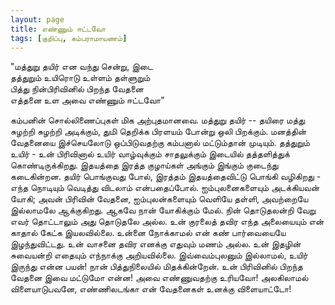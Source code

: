 ```yaml
---
layout: page
title: எண்ணும் ஈட்டவோ
tags: [குறிப்பு, கம்பராமாயணம்]
---
```

<!-- ஜூன் 5, 2015 -->

"மத்துறு தயிர் என வந்து சென்று, இடை<br>
தத்துறும் உயிரொடு உள்ளம் தள்ளுறும்<br>
பித்து நின்பிரிவினில் பிறந்த வேதனை<br>
எத்தனை உள அவை எண்ணும் ஈட்டவோ"<br>

கம்பனின் சொல்லிணைப்புகள் மிக அற்புதமானவை. மத்துறு தயிர் -- தயிரை மத்து சுழற்றி சுழற்றி அடிக்கும், துமி தெறிக்க பிரளயம் போன்று ஒலி பிறக்கும். மனத்தின் வேதனையை இச்செயலோடு ஒப்பிடுவதற்கு கம்பனால் மட்டும்தான் முடியும். தத்துறும் உயிர் - உன் பிரிவினால் உயிர் வாழ்வுக்கும் சாதலுக்கும் இடையில் தத்தளித்துக் கொண்டிருக்கிறது. இதயத்தை இரத்த குழாய்கள் அங்கும் இங்கும் குடைந்து கடைகின்றன. தயிர் பொங்குவது போல், இரத்தம் இதயத்தைவிட்டு பொங்கி வழிகிறது - எந்த நொடியும் வெடித்து விடலாம் என்பதைப்போல். ஐம்புலனைகளையும் அடக்கியவன் யோகி; அவன் பிரிவின் வேதனை, ஐம்புலன்களையும் வெளியே தள்ளி, அவற்றையே இல்லாமலே ஆக்குகிறது. ஆகவே நான் யோகிக்கும் மேல். நின் தொடுதலன்றி வேறு எவர் தொட்டாலும் அது தொடுதலே அல்ல. உன் குரலைத் தவிர எந்த அலையையும் என் காதால் கேட்க இயலவில்லை. உன்னை நோக்காமல் என் கண் பார்வையையே இழந்துவிட்டது. உன் வாசனை தவிர எனக்கு எதுவும் மணம் அல்ல. உன் இதழின் சுவையன்றி எதையும் எந்நாக்கு அறியவில்லை. இவ்வைம்புலனும் இல்லாமல், உயிர் இருந்து என்ன பயன்! நான் பித்துநிலையில் மிதக்கின்றேன். உன் பிரிவினில் பிறந்த வேதனை இவை மட்டுமோ என்ன! அவை எண்ணுவதற்கு உரியவோ! அலகிலாமல் விளையாடுபவனே, எண்ணிலடங்கா என் வேதனைகள் உனக்கு விளையாட்டோ!

